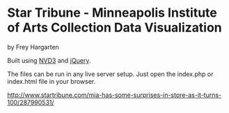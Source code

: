 Star Tribune - Minneapolis Institute of Arts Collection Data Visualization
================

by Frey Hargarten

Built using [NVD3](http://nvd3.org/) and [jQuery](https://github.com/jquery/jquery).

The files can be run in any live server setup. Just open the index.php or index.html file in your browser.

http://www.startribune.com/mia-has-some-surprises-in-store-as-it-turns-100/287990531/